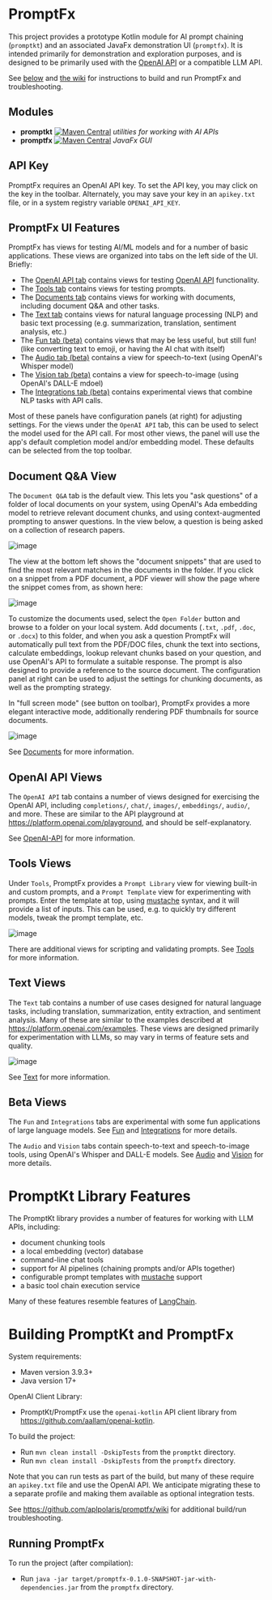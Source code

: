 # PromptFx

This project provides a prototype Kotlin module for AI prompt chaining (`promptkt`) and an associated JavaFx demonstration UI (`promptfx`).
It is intended primarily for demonstration and exploration purposes, and is designed to be primarily used with the [OpenAI API](https://platform.openai.com/docs/api-reference) or a compatible LLM API.

See [below](https://github.com/aplpolaris/promptfx/tree/main#building-promptkt-and-promptfx) and [the wiki](https://github.com/aplpolaris/promptfx/wiki) for instructions to build and run PromptFx and troubleshooting.

## Modules

- **promptkt** [![Maven Central](https://maven-badges.herokuapp.com/maven-central/com.googlecode.blaisemath/promptkt/badge.svg)](https://maven-badges.herokuapp.com/maven-central/com.googlecode.blaisemath/promptkt) *utilities for working with AI APIs*
- **promptfx** [![Maven Central](https://maven-badges.herokuapp.com/maven-central/com.googlecode.blaisemath/promptfx/badge.svg)](https://maven-badges.herokuapp.com/maven-central/com.googlecode.blaisemath/promptfx) *JavaFx GUI*

## API Key

PromptFx requires an OpenAI API key. To set the API key, you may click on the key in the toolbar. Alternately, you may save your key in an `apikey.txt` file, or in a system registry variable `OPENAI_API_KEY`.

## PromptFx UI Features

PromptFx has views for testing AI/ML models and for a number of basic applications. These views are organized into tabs on the left side of the UI. Briefly:

- The [OpenAI API tab](https://github.com/aplpolaris/promptfx/wiki/OpenAI-API) contains views for testing [OpenAI API](https://platform.openai.com/docs/api-reference) functionality.
- The [Tools tab](https://github.com/aplpolaris/promptfx/wiki/Tools) contains views for testing prompts.
- The [Documents tab](https://github.com/aplpolaris/promptfx/wiki/Documents) contains views for working with documents, including document Q&A and other tasks.
- The [Text tab](https://github.com/aplpolaris/promptfx/wiki/Text) contains views for natural language processing (NLP) and basic text processing (e.g. summarization, translation, sentiment analysis, etc.)
- The [Fun tab (beta)](https://github.com/aplpolaris/promptfx/wiki/Fun) contains views that may be less useful, but still fun! (like converting text to emoji, or having the AI chat with itself)
- The [Audio tab (beta)](https://github.com/aplpolaris/promptfx/wiki/Audio) contains a view for speech-to-text (using OpenAI's Whisper model)
- The [Vision tab (beta)](https://github.com/aplpolaris/promptfx/wiki/Vision) contains a view for speech-to-image (using OpenAI's DALL-E mdoel)
- The [Integrations tab (beta)](https://github.com/aplpolaris/promptfx/wiki/Integrations) contains experimental views that combine NLP tasks with API calls.

Most of these panels have configuration panels (at right) for adjusting settings. For the views under the `OpenAI API` tab, this can be used to select the model used for the API call. For most other views, the panel will use the app's default completion model and/or embedding model. These defaults can be selected from the top toolbar.

## Document Q&A View

The `Document Q&A` tab is the default view. This lets you "ask questions" of a folder of local documents on your system, using OpenAI's Ada embedding model to retrieve relevant document chunks, and using context-augmented prompting to answer questions. In the view below, a question is being asked on a collection of research papers.

![image](https://github.com/aplpolaris/promptfx/assets/13057929/f5d6d17c-335f-4074-848a-87d0ea7c2aaa)

The view at the bottom left shows the "document snippets" that are used to find the most relevant matches in the documents in the folder. If you click on a snippet from a PDF document, a PDF viewer will show the page where the snippet comes from, as shown here:

![image](https://github.com/aplpolaris/promptfx/assets/13057929/7c289a7d-661b-4059-a21c-a6c1b4b90303)

To customize the documents used, select the `Open Folder` button and browse to a folder on your local system. Add documents (`.txt`, `.pdf`, `.doc`, or `.docx`) to this folder, and when you ask a question PromptFx will automatically pull text from the PDF/DOC files, chunk the text into sections, calculate embeddings, lookup relevant chunks based on your question, and use OpenAI's API to formulate a suitable response. The prompt is also designed to provide a reference to the source document. The configuration panel at right can be used to adjust the settings for chunking documents, as well as the prompting strategy.

In "full screen mode" (see button on toolbar), PromptFx provides a more elegant interactive mode, additionally rendering PDF thumbnails for source documents.

![image](https://github.com/aplpolaris/promptfx/assets/13057929/a063f5b3-59be-4b87-b0ef-76d5d22a9fa6)

See [Documents](https://github.com/aplpolaris/promptfx/wiki/Documents) for more information.

## OpenAI API Views

The `OpenAI API` tab contains a number of views designed for exercising the OpenAI API, including `completions/`, `chat/`, `images/`, `embeddings/`, `audio/`, and more. These are similar to the API playground at https://platform.openai.com/playground, and should be self-explanatory.

See [OpenAI-API](https://github.com/aplpolaris/promptfx/wiki/OpenAI-API) for more information.

## Tools Views

Under `Tools`, PromptFx provides a `Prompt Library` view for viewing built-in and custom prompts,
and a `Prompt Template` view for experimenting with prompts. Enter the template at top, using [mustache](https://mustache.github.io/) syntax, and it will provide a list of inputs. This can be used, e.g. to quickly try different models, tweak the prompt template, etc.

![image](https://github.com/aplpolaris/promptfx/assets/13057929/3a1d64b7-ecb8-49df-933b-458776351c36)

There are additional views for scripting and validating prompts.
See [Tools](https://github.com/aplpolaris/promptfx/wiki/Tools) for more information.

## Text Views

The `Text` tab contains a number of use cases designed for natural language tasks, including translation, summarization, entity extraction, and sentiment analysis.
Many of these are similar to the examples described at https://platform.openai.com/examples. These views are designed primarily for experimentation with LLMs, so may vary in terms of feature sets and quality.

![image](https://github.com/aplpolaris/promptfx/assets/13057929/8052d13f-7335-46e1-8e14-e3db00162e35)

See [Text](https://github.com/aplpolaris/promptfx/wiki/Text) for more information.

## Beta Views

The `Fun` and `Integrations` tabs are experimental with some fun applications of large language models.
See [Fun](https://github.com/aplpolaris/promptfx/wiki/Fun) and [Integrations](https://github.com/aplpolaris/promptfx/wiki/Integrations) for more details.

The `Audio` and `Vision` tabs contain speech-to-text and speech-to-image tools, using OpenAI's Whisper and DALL-E models.
See [Audio](https://github.com/aplpolaris/promptfx/wiki/Audio) and [Vision](https://github.com/aplpolaris/promptfx/wiki/Vision) for more details.

# PromptKt Library Features

The PromptKt library provides a number of features for working with LLM APIs, including:

- document chunking tools
- a local embedding (vector) database
- command-line chat tools
- support for AI pipelines (chaining prompts and/or APIs together)
- configurable prompt templates with [mustache](https://mustache.github.io/) support
- a basic tool chain execution service

Many of these features resemble features of [LangChain](https://python.langchain.com/).

# Building PromptKt and PromptFx

System requirements:
- Maven version 3.9.3+
- Java version 17+

OpenAI Client Library:
- PromptKt/PromptFx use the `openai-kotlin` API client library from https://github.com/aallam/openai-kotlin.

To build the project:
- Run `mvn clean install -DskipTests` from the `promptkt` directory.
- Run `mvn clean install -DskipTests` from the `promptfx` directory.

Note that you can run tests as part of the build, but many of these require an `apikey.txt` file and use the OpenAI API. We anticipate migrating these to a separate profile and making them available as optional integration tests.

See https://github.com/aplpolaris/promptfx/wiki for additional build/run troubleshooting.

## Running PromptFx

To run the project (after compilation):
- Run `java -jar target/promptfx-0.1.0-SNAPSHOT-jar-with-dependencies.jar` from the `promptfx` directory.
